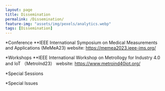 ```yaml
---
layout: page
title: Dissemination
permalink: /Dissemination/
feature-img: "assets/img/pexels/analytics.webp"
tags: [Dissemination]
---
```

*Conference
**IEEE International Symposium on Medical Measurements and Applications (MeMeA23)
website: https://memea2023.ieee-ims.org/


*Workshops
**IEEE International Workshop on Metrollogy for Industry 4.0 and IoT （MetroInd23） 
website: https://www.metroind40iot.org/

*Special Sessions
 
*Special Issues
